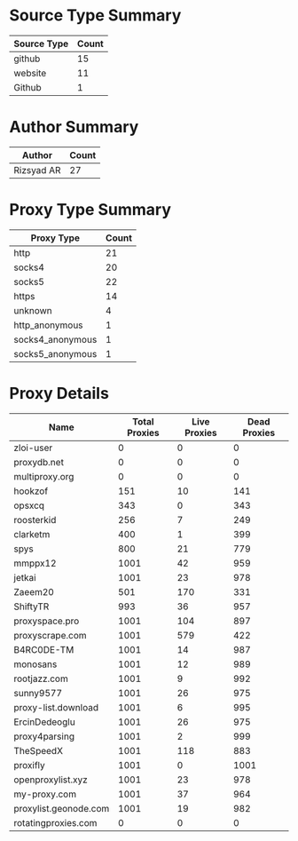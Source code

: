 # Source Type Summary

| Source Type | Count |
|-------------|-------|
| github | 15 |
| website | 11 |
| Github | 1 |


# Author Summary

| Author | Count |
|--------|-------|
| Rizsyad AR | 27 |


# Proxy Type Summary

| Proxy Type | Count |
|------------|-------|
| http | 21 |
| socks4 | 20 |
| socks5 | 22 |
| https | 14 |
| unknown | 4 |
| http_anonymous | 1 |
| socks4_anonymous | 1 |
| socks5_anonymous | 1 |


# Proxy Details

| Name | Total Proxies | Live Proxies | Dead Proxies |
|------|---------------|--------------|---------------|
| zloi-user | 0 | 0 | 0 |
| proxydb.net | 0 | 0 | 0 |
| multiproxy.org | 0 | 0 | 0 |
| hookzof | 151 | 10 | 141 |
| opsxcq | 343 | 0 | 343 |
| roosterkid | 256 | 7 | 249 |
| clarketm | 400 | 1 | 399 |
| spys | 800 | 21 | 779 |
| mmppx12 | 1001 | 42 | 959 |
| jetkai | 1001 | 23 | 978 |
| Zaeem20 | 501 | 170 | 331 |
| ShiftyTR | 993 | 36 | 957 |
| proxyspace.pro | 1001 | 104 | 897 |
| proxyscrape.com | 1001 | 579 | 422 |
| B4RC0DE-TM | 1001 | 14 | 987 |
| monosans | 1001 | 12 | 989 |
| rootjazz.com | 1001 | 9 | 992 |
| sunny9577 | 1001 | 26 | 975 |
| proxy-list.download | 1001 | 6 | 995 |
| ErcinDedeoglu | 1001 | 26 | 975 |
| proxy4parsing | 1001 | 2 | 999 |
| TheSpeedX | 1001 | 118 | 883 |
| proxifly | 1001 | 0 | 1001 |
| openproxylist.xyz | 1001 | 23 | 978 |
| my-proxy.com | 1001 | 37 | 964 |
| proxylist.geonode.com | 1001 | 19 | 982 |
| rotatingproxies.com | 0 | 0 | 0 |

